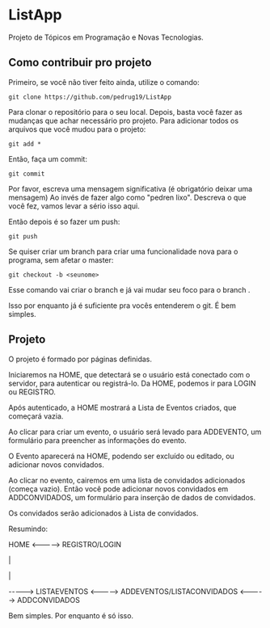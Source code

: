 # ListApp
Projeto de Tópicos em Programação e Novas Tecnologias.

## Como contribuir pro projeto

Primeiro, se você não tiver feito ainda, utilize o comando:

```
git clone https://github.com/pedrug19/ListApp
```

Para clonar o repositório para o seu local. Depois, basta você fazer as mudanças que achar necessário pro projeto. Para adicionar todos os arquivos que você mudou para o projeto:

```
git add *
```

Então, faça um commit:

```
git commit
```

Por favor, escreva uma mensagem significativa (é obrigatório deixar uma mensagem) Ao invés de fazer algo como "pedren lixo". Descreva o que você fez, vamos levar a sério isso aqui.

Então depois é so fazer um push:

```
git push
```

Se quiser criar um branch para criar uma funcionalidade nova para o programa, sem afetar o master:

```
git checkout -b <seunome>
```

Esse comando vai criar o branch e já vai mudar seu foco para o branch <seunome>.

Isso por enquanto já é suficiente pra vocês entenderem o git. É bem simples.

## Projeto

O projeto é formado por páginas definidas.

Iniciaremos na HOME, que detectará se o usuário está conectado com o servidor, para autenticar ou registrá-lo. Da HOME, podemos ir para LOGIN ou REGISTRO.

Após autenticado, a HOME mostrará a Lista de Eventos criados, que começará vazia.

Ao clicar para criar um evento, o usuário será levado para ADDEVENTO, um formulário para preencher as informações do evento.

O Evento aparecerá na HOME, podendo ser excluído ou editado, ou adicionar novos convidados.

Ao clicar no evento, cairemos em uma lista de convidados adicionados (começa vazio). Então você pode adicionar novos convidados em ADDCONVIDADOS, um formulário para inserção de dados de convidados.

Os convidados serão adicionados à Lista de convidados.

Resumindo:

HOME <-----> REGISTRO/LOGIN

|

|

-----> LISTAEVENTOS <----->  ADDEVENTOS/LISTACONVIDADOS <-----> ADDCONVIDADOS

Bem simples. Por enquanto é só isso.
